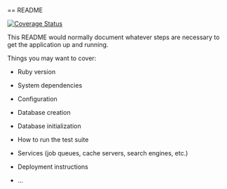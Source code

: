 == README

[![Coverage Status](https://coveralls.io/repos/alpha-tango/OutTeach/badge.png?branch=coveralls)](https://coveralls.io/r/alpha-tango/OutTeach?branch=coveralls)


This README would normally document whatever steps are necessary to get the
application up and running.

Things you may want to cover:

* Ruby version

* System dependencies

* Configuration

* Database creation

* Database initialization

* How to run the test suite

* Services (job queues, cache servers, search engines, etc.)

* Deployment instructions

* ...
